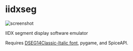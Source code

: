 # iidxseg

![screenshot](https://raw.githubusercontent.com/minsangkim89/iidxseg/7c361018475446fb86a9bcef9d9ac32894fb58f1/res/readme/2019-09-15.gif?token=ANCXP72DCKTMFDSJ6ZKIXMC5P27JI)

IIDX segment display software emulator

Requires [DSEG14Classic-Italic font](https://www.keshikan.net/fonts-e.html), pygame, and SpiceAPI.
